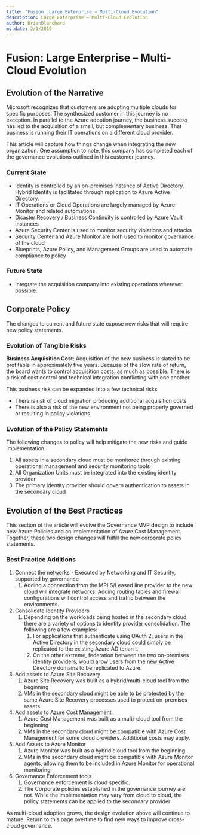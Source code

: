 ```yaml
---
title: "Fusion: Large Enterprise – Multi-Cloud Evolution"
description: Large Enterprise – Multi-Cloud Evolution
author: BrianBlanchard
ms.date: 2/1/2019
---
```


# Fusion: Large Enterprise – Multi-Cloud Evolution

## Evolution of the Narrative

Microsoft recognizes that customers are adopting multiple clouds for specific purposes. The synthesized customer in this journey is no exception. In parallel to the Azure adoption journey, the business success has led to the acquisition of a small, but complementary business. That business is running their IT operations on a different cloud provider.

This article will capture how things change when integrating the new organization. One assumption to note, this company has completed each of the governance evolutions outlined in this customer journey.

### Current State

- Identity is controlled by an on-premises instance of Active Directory. Hybrid Identity is facilitated through replication to Azure Active Directory.
- IT Operations or Cloud Operations are largely managed by Azure Monitor and related automations.
- Disaster Recovery / Business Continuity is controlled by Azure Vault instances
- Azure Security Center is used to monitor security violations and attacks
- Security Center and Azure Monitor are both used to monitor governance of the cloud
- Blueprints, Azure Policy, and Management Groups are used to automate compliance to policy

### Future State 

- Integrate the acquisition company into existing operations wherever possible.

## Corporate Policy

The changes to current and future state expose new risks that will require new policy statements.

### Evolution of Tangible Risks

**Business Acquisition Cost**: Acquisition of the new business is slated to be profitable in approximately five years. Because of the slow rate of return, the board wants to control acquisition costs, as much as possible. There is a risk of cost control and technical integration conflicting with one another.

This business risk can be expanded into a few technical risks

- There is risk of cloud migration producing additional acquisition costs
- There is also a risk of the new environment not being properly governed or resulting in policy violations

### Evolution of the Policy Statements

The following changes to policy will help mitigate the new risks and guide implementation.

1. All assets in a secondary cloud must be monitored through existing operational management and security monitoring tools
2. All Organization Units must be integrated into the existing identity provider
3. The primary identity provider should govern authentication to assets in the secondary cloud

## Evolution of the Best Practices

This section of the article will evolve the Governance MVP design to include new Azure Policies and an implementation of Azure Cost Management. Together, these two design changes will fulfill the new corporate policy statements.

### Best Practice Additions

1. Connect the networks - Executed by Networking and IT Security, supported by governance
    1. Adding a connection from the MPLS/Leased line provider to the new cloud will integrate networks. Adding routing tables and firewall configurations will control access and traffic between the environments. 
2. Consolidate Identity Providers
    1. Depending on the workloads being hosted in the secondary cloud, there are a variety of options to identity provider consolidation. The following are a few examples:
        1. For applications that authenticate using OAuth 2, users in the Active Directory in the secondary cloud could simply be replicated to the existing Azure AD tenan        t.
        2. On the other extreme, federation between the two on-premises identity providers, would allow users from the new Active Directory domains to be replicated to Azure.
3. Add assets to Azure Site Recovery
    1. Azure Site Recovery was built as a hybrid/multi-cloud tool from the beginning
    2. VMs in the secondary cloud might be able to be protected by the same Azure Site Recovery processes used to protect on-premises assets
4. Add assets to Azure Cost Management
    1. Azure Cost Management was built as a multi-cloud tool from the beginning
    2. VMs in the secondary cloud might be compatible with Azure Cost Management for some cloud providers. Additional costs may apply.
5. Add Assets to Azure Monitor
    1. Azure Monitor was built as a hybrid cloud tool from the beginning
    2. VMs in the secondary cloud might be compatible with Azure Monitor agents, allowing them to be included in Azure Monitor for operational monitoring
6. Governance Enforcement tools
    1. Governance enforcement is cloud specific.
    2. The Corporate policies established in the governance journey are not. While the implementation may vary from cloud to cloud, the policy statements can be applied to the secondary provider

As multi-cloud adoption grows, the design evolution above will continue to mature. Return to this page overtime to find new ways to improve cross-cloud governance.

